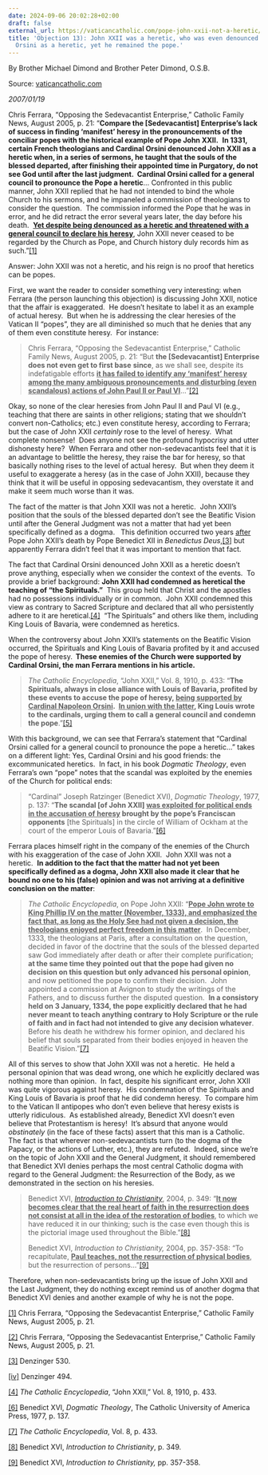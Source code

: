 ```yaml
---
date: 2024-09-06 20:02:28+02:00
draft: false
external_url: https://vaticancatholic.com/pope-john-xxii-not-a-heretic/
title: 'Objection 13): John XXII was a heretic, who was even denounced by Cardinal
  Orsini as a heretic, yet he remained the pope.'
---
```




By Brother Michael Dimond and Brother Peter Dimond, O.S.B.

Source: [vaticancatholic.com](https://vaticancatholic.com/pope-john-xxii-not-a-heretic/)

*2007/01/19*

<p>Chris Ferrara, “Opposing the Sedevacantist Enterprise,” Catholic Family News, August 2005, p. 21: “<strong>Compare the [Sedevacantist] Enterprise’s lack of success in finding ‘manifest’ heresy in the pronouncements of the conciliar popes with the historical example of Pope John XXII.</strong>  <strong>In 1331, certain French theologians and Cardinal Orsini denounced John XXII as a heretic when, in a series of sermons, he taught that the souls of the blessed departed, after finishing their appointed time in Purgatory, do not see God until after the last judgment.  Cardinal Orsini called for a general council to pronounce the Pope a heretic</strong>… Confronted in this public manner, John XXII replied that he had not intended to bind the whole Church to his sermons, and he impaneled a commission of theologians to consider the question.  The commission informed the Pope that he was in error, and he did retract the error several years later, the day before his death.  <strong><u>Yet despite being denounced as a heretic and threatened with a general council to declare his heresy</u></strong>, John XXII never ceased to be regarded by the Church as Pope, and Church history duly records him as such.”<a href="#_edn1" name="_ednref1">[1]</a></p>
</blockquote>
<p>Answer: John XXII was not a heretic, and his reign is no proof that heretics can be popes.</p>
<p>First, we want the reader to consider something very interesting: when Ferrara (the person launching this objection) is discussing John XXII, notice that the affair is exaggerated.  He doesn’t hesitate to label it as an example of actual heresy.  But when he is addressing the clear heresies of the Vatican II “popes”, they are all diminished so much that he denies that any of them even constitute heresy.  For instance:</p>

<blockquote>
<p>Chris Ferrara, “Opposing the Sedevacantist Enterprise,” Catholic Family News, August 2005, p. 21: “But <strong>the [Sedevacantist] Enterprise</strong> <strong>does not even get to first base</strong> <strong>since</strong>, as we shall see, despite its indefatigable efforts <strong><u>it has failed to identify any ‘manifest’ heresy among the many ambiguous pronouncements and disturbing (even scandalous) actions of John Paul II or Paul VI</u></strong>...”<a href="#_edn2" name="_ednref2">[2]</a></p>
</blockquote>
<p>Okay, so none of the clear heresies from John Paul II and Paul VI (e.g., teaching that there are saints in other religions; stating that we shouldn’t convert non-Catholics; etc.) even constitute heresy, according to Ferrara; but the case of John XXII <em>certainly</em> rose to the level of heresy.  What complete nonsense!  Does anyone not see the profound hypocrisy and utter dishonesty here?  When Ferrara and other non-sedevacantists feel that it is an advantage to belittle the heresy, they raise the bar for heresy, so that basically nothing rises to the level of actual heresy.  But when they deem it useful to exaggerate a heresy (as in the case of John XXII), because they think that it will be useful in opposing sedevacantism, they overstate it and make it seem much worse than it was.</p>
<p>The fact of the matter is that John XXII was not a heretic.  John XXII’s position that the souls of the blessed departed don’t see the Beatific Vision until after the General Judgment was not a matter that had yet been specifically defined as a dogma.   This definition occurred two years <u>after</u> Pope John XXII’s death by Pope Benedict XII in <em>Benedictus Deus</em>,<a href="#_edn3" name="_ednref3">[3]</a> but apparently Ferrara didn’t feel that it was important to mention that fact.</p>
<p>The fact that Cardinal Orsini denounced John XXII as a heretic doesn’t prove anything, especially when we consider the context of the events.  To provide a brief background: <strong>John XXII had condemned as heretical the teaching of “the Spirituals.”</strong>  This group held that Christ and the apostles had no possessions individually or in common.  John XXII condemned this view as contrary to Sacred Scripture and declared that all who persistently adhere to it are heretical.<a href="#_edn4" name="_ednref4">[4]</a>  “The Spirituals” and others like them, including King Louis of Bavaria, were condemned as heretics.</p>
<p>When the controversy about John XXII’s statements on the Beatific Vision occurred, the Spirituals and King Louis of Bavaria profited by it and accused the pope of heresy.<strong>  These enemies of the Church were supported by Cardinal Orsini, the man Ferrara mentions in his article.</strong></p>

<blockquote>
<p><em>The Catholic Encyclopedia</em>, “John XXII,” Vol. 8, 1910, p. 433: “<strong>The Spirituals, always in close alliance with Louis of Bavaria, profited by these events to accuse the pope of heresy, <u>being supported by Cardinal Napoleon Orsini</u>.  <u>In union with the latter</u>, King Louis wrote to the cardinals, urging them to call a general council and condemn the pope</strong>.”<a href="#_edn5" name="_ednref5">[5]</a></p>
</blockquote>
<p>With this background, we can see that Ferrara’s statement that “Cardinal Orsini called for a general council to pronounce the pope a heretic…” takes on a different light: Yes, Cardinal Orsini and his good friends: the excommunicated heretics.  In fact, in his book <em>Dogmatic Theology</em>, even Ferrara’s own “pope” notes that the scandal was exploited by the enemies of the Church for political ends:</p>

<blockquote>
<p>“Cardinal” Joseph Ratzinger (Benedict XVI), <em>Dogmatic Theology</em>, 1977, p. 137: “<strong>The scandal [of John XXII] <u>was exploited for political ends in the accusation of heresy</u> brought by the pope’s Franciscan opponents</strong> [the Spirituals] in the circle of William of Ockham at the court of the emperor Louis of Bavaria.”<a href="#_edn6" name="_ednref6">[6]</a></p>
</blockquote>
<p>Ferrara places himself right in the company of the enemies of the Church with his exaggeration of the case of John XXII.  John XXII was not a heretic.  <strong>In addition to the fact that the matter had not yet been specifically defined as a dogma, John XXII also made it clear that he bound no one to his (false) opinion and was not arriving at a definitive conclusion on the matter</strong>:</p>

<blockquote>
<p><em>The Catholic Encyclopedia</em>, on Pope John XXII: “<strong><u>Pope John wrote to King Phillip IV on the matter (November, 1333), and emphasized the fact that, as long as the Holy See had not given a decision, the theologians enjoyed perfect freedom in this matter</u></strong>.  In December, 1333, the theologians at Paris, after a consultation on the question, decided in favor of the doctrine that the souls of the blessed departed saw God immediately after death or after their complete purification; <strong>at the same time they pointed out that the pope had given no decision on this question but only advanced his personal opinion</strong>, and now petitioned the pope to confirm their decision.  John appointed a commission at Avignon to study the writings of the Fathers, and to discuss further the disputed question.  <strong>In a consistory held on 3 January, 1334, the pope explicitly declared that he had never meant to teach anything contrary to Holy Scripture or the rule of faith and in fact had not intended to give any decision whatever</strong>.  Before his death he withdrew his former opinion, and declared his belief that souls separated from their bodies enjoyed in heaven the Beatific Vision.”<a href="#_edn7" name="_ednref7">[7]</a></p>
</blockquote>
<p>All of this serves to show that John XXII was not a heretic.  He held a personal opinion that was dead wrong, one which he explicitly declared was nothing more than opinion.  In fact, despite his significant error, John XXII was quite vigorous against heresy.  His condemnation of the Spirituals and King Louis of Bavaria is proof that he did condemn heresy.  To compare him to the Vatican II antipopes who don’t even believe that heresy exists is utterly ridiculous.  As established already, Benedict XVI doesn’t even believe that Protestantism is heresy!  It’s absurd that anyone would <em>obstinately</em> (in the face of these facts) assert that this man is a Catholic.  The fact is that wherever non-sedevacantists turn (to the dogma of the Papacy, or the actions of Luther, etc.), they are refuted.  Indeed, since we’re on the topic of John XXII and the General Judgment, it should remembered that Benedict XVI denies perhaps the most central Catholic dogma with regard to the General Judgment: the Resurrection of the Body, as we demonstrated in the section on his heresies.</p>

<blockquote>
<p>Benedict XVI, <a href="https://vaticancatholic.com/introduction-to-christianity/"><em>Introduction to Christianity</em></a>, 2004, p. 349: “<strong><u>It now becomes clear that the real heart of faith in the resurrection does not consist at all in the idea of the restoration of bodies</u></strong>, to which we have reduced it in our thinking; such is the case even though this is the pictorial image used throughout the Bible.”<a href="#_edn8" name="_ednref8">[8]</a></p>
<p>Benedict XVI, <em>Introduction to Christianity, </em>2004, pp. 357-358: “To recapitulate, <strong><u>Paul teaches, not the resurrection of physical bodies</u></strong>, but the resurrection of persons…”<a href="#_edn9" name="_ednref9">[9]</a></p>
</blockquote>
<p>Therefore, when non-sedevacantists bring up the issue of John XXII and the Last Judgment, they do nothing except remind us of another dogma that Benedict XVI denies and another example of why he is not the pope.</p>


<div class="footnotes">


<div>
<p><a href="#_ednref1" name="_edn1">[1]</a> Chris Ferrara, “Opposing the Sedevacantist Enterprise,” Catholic Family News, August 2005, p. 21.</p>

</div>
<div>
<p><a href="#_ednref2" name="_edn2">[2]</a> Chris Ferrara, “Opposing the Sedevacantist Enterprise,” Catholic Family News, August 2005, p. 21.</p>

</div>
<div>
<p><a href="#_ednref3" name="_edn3">[3]</a> Denzinger 530.</p>

</div>
<div>
<p><a href="#_ednref4" name="_edn4">[iv]</a> Denzinger 494.</p>

</div>
<div>
<p><a href="#_ednref5" name="_edn5">[4]</a> <em>The Catholic Encyclopedia</em>, “John XXII,” Vol. 8, 1910, p. 433.</p>

</div>
<div>
<p><a href="#_ednref6" name="_edn6">[6]</a> Benedict XVI, <em>Dogmatic Theology</em>, The Catholic University of America Press, 1977, p. 137.</p>

</div>
<div>
<p><a href="#_ednref7" name="_edn7">[7]</a> <em>The Catholic Encyclopedia</em>, Vol. 8, p. 433.</p>

</div>
<div>
<p><a href="#_ednref8" name="_edn8">[8]</a> Benedict XVI, <em>Introduction to Christianity</em>, p. 349.</p>

</div>
<div>
<p><a href="#_ednref9" name="_edn9">[9]</a> Benedict XVI, <em>Introduction to Christianity, </em>pp. 357-358.</p>

</div>
